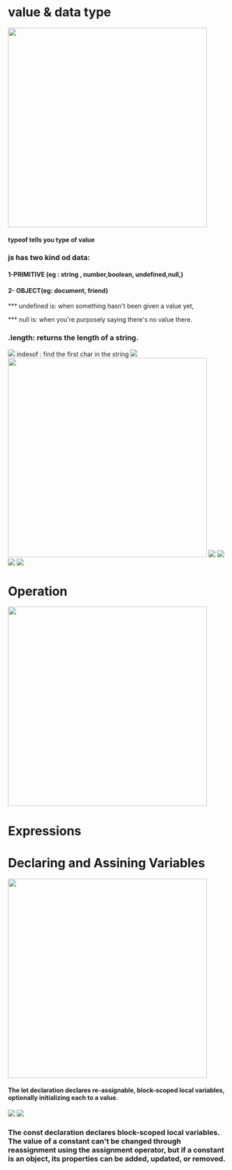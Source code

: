 # value & data type

<img src="https://github.com/TamaraNoierat/Mastering-JavaScript-in-20-Days/assets/130704887/138c49b1-7cb2-4028-bff1-240948b25213" width="455">

#### typeof tells you type of value



### js has two kind od data: 
####  1-PRIMITIVE (eg : string , number,boolean, undefined,null,)    
#### 2- OBJECT(eg: document,  friend)

*** undefined is: when something hasn't been given a value yet, 

*** null is: when you're purposely saying there's no value there.

 ### .length:  returns the length of a string.
 
 <img src="https://github.com/TamaraNoierat/Mastering-JavaScript-in-20-Days/assets/130704887/1b0bc134-ed06-47e4-89ab-ab23deaa2f31">
 indexof : find the first char in the string

 <img src="https://github.com/TamaraNoierat/Mastering-JavaScript-in-20-Days/assets/130704887/e8561470-2ead-4986-9ec7-2ce3dcd8a109">

 <img src="https://github.com/TamaraNoierat/Mastering-JavaScript-in-20-Days/assets/130704887/6bfcd9dc-f271-43bc-869f-d7173b67a8f2" width="455">
 <img src="https://github.com/TamaraNoierat/Mastering-JavaScript-in-20-Days/assets/130704887/b9ef4408-57fe-40d6-bb1c-c26b2427a9bf">
 <img src="https://github.com/TamaraNoierat/Mastering-JavaScript-in-20-Days/assets/130704887/0277d408-bcee-48c2-99b8-e5444e2776bc">

 <img src="https://github.com/TamaraNoierat/Mastering-JavaScript-in-20-Days/assets/130704887/e18f8c2b-134d-49dc-b20b-aacaa2ccd1a2">
<img src="https://github.com/TamaraNoierat/Mastering-JavaScript-in-20-Days/assets/130704887/9c29a1ac-8869-4a80-b1bc-c5a30042ed19">

# Operation
<img src="https://github.com/TamaraNoierat/Mastering-JavaScript-in-20-Days/assets/130704887/d3f2ba44-90b6-4a08-b903-45fd662fd6de" width="455">

# Expressions
# Declaring and Assining Variables
<img src="https://github.com/TamaraNoierat/Mastering-JavaScript-in-20-Days/assets/130704887/32084397-007b-4244-a245-c8348e8a1527" width="455">

#### The let declaration declares re-assignable, block-scoped local variables, optionally initializing each to a value.

<img src="https://github.com/TamaraNoierat/Mastering-JavaScript-in-20-Days/assets/130704887/ef143e47-e316-4bb2-8885-d026893cbf46">

<img src="https://github.com/TamaraNoierat/Mastering-JavaScript-in-20-Days/assets/130704887/e5403d75-722b-406e-8a86-1312269ba0a2">


### The const declaration declares block-scoped local variables. The value of a constant can't be changed through reassignment using the assignment operator, but if a constant is an object, its properties can be added, updated, or removed.









 
 

 








